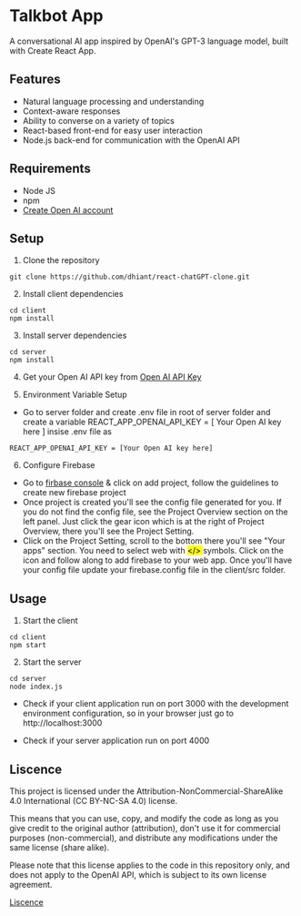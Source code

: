 # Talkbot App

A conversational AI app inspired by OpenAI's GPT-3 language model, built with Create React App.

## Features

- Natural language processing and understanding
- Context-aware responses
- Ability to converse on a variety of topics
- React-based front-end for easy user interaction
- Node.js back-end for communication with the OpenAI API

## Requirements

- Node JS
- npm
- [Create Open AI account](https://beta.openai.com/signup/)

## Setup

1. Clone the repository

```
git clone https://github.com/dhiant/react-chatGPT-clone.git
```

2. Install client dependencies

```
cd client
npm install
```

3. Install server dependencies

```
cd server
npm install
```

4. Get your Open AI API key from [Open AI API Key](https://platform.openai.com/account/api-keys)

5. Environment Variable Setup

- Go to server folder and create .env file in root of server folder and create a variable REACT_APP_OPENAI_API_KEY = [ Your Open AI key here ] insise .env file as

```
REACT_APP_OPENAI_API_KEY = [Your Open AI key here]

```
6. Configure Firebase 
- Go to [firbase console](https://console.firebase.google.com/) & click on add project, follow the guidelines to create new firebase project
- Once project is created you'll see the config file generated for you. If you do not find the config file, see the Project Overview section on the left panel. Just click the gear icon     which is at the right of Project Overview, there you'll see the Project Setting. 
- Click on the Project Setting, scroll to the bottom there you'll see "Your apps" section. You need to select web with <mark> </> </mark> symbols. Click on the icon and follow along to add firebase to your web app. Once you'll have your config file update your firebase.config file in the client/src folder. 

## Usage

1. Start the client

```
cd client
npm start
```

2. Start the server

```
cd server
node index.js
```

- Check if your client application run on port 3000 with the development environment configuration, so in your browser just go to http://localhost:3000

- Check if your server application run on port 4000

## Liscence

This project is licensed under the Attribution-NonCommercial-ShareAlike 4.0 International (CC BY-NC-SA 4.0) license.

This means that you can use, copy, and modify the code as long as you give credit to the original author (attribution), don't use it for commercial purposes (non-commercial), and distribute any modifications under the same license (share alike).

Please note that this license applies to the code in this repository only, and does not apply to the OpenAI API, which is subject to its own license agreement.

[Liscence](LISCENCE)
